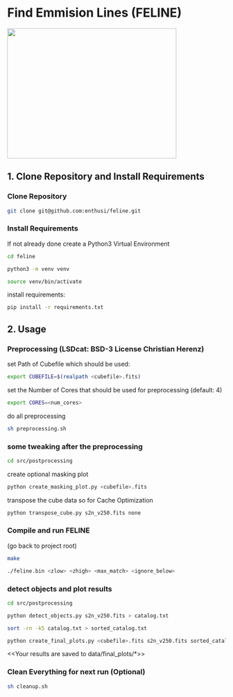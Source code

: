 # Find Emmision Lines (FELINE) #
<img src="https://github.com/enthusi/feline/assets/115990442/3f7e12a4-6ca2-4a22-a5f0-b358296e80b2" width="390" height="300" />

## 1. Clone Repository and Install Requirements ##
### Clone Repository ###
```bash
git clone git@github.com:enthusi/feline.git
```
### Install Requirements ###
If not already done create a Python3 Virtual Environment
```bash
cd feline
```
```bash
python3 -m venv venv
```
```bash
source venv/bin/activate
```
install requirements:
```bash
pip install -r requirements.txt
```
## 2. Usage ##
### Preprocessing (LSDcat: BSD-3 License Christian Herenz) ###
set Path of Cubefile which should be used:
```bash
export CUBEFILE=$(realpath <cubefile>.fits)
```
set the Number of Cores that should be used for preprocessing (default: 4)
```bash
export CORES=<num_cores>
```
do all preprocessing
```bash
sh preprocessing.sh
```
### some tweaking after the preprocessing ###
```bash
cd src/postprocessing
```
create optional masking plot 
```bash
python create_masking_plot.py <cubefile>.fits
```
transpose the cube data so for Cache Optimization
```bash
python transpose_cube.py s2n_v250.fits none
```

### Compile and run FELINE ###
(go back to project root)
```bash
make
```
```bash
./feline.bin <zlow> <zhigh> <max_match> <ignore_below>
```
### detect objects and plot results ###
```bash
cd src/postprocessing
```
```bash
python detect_objects.py s2n_v250.fits > catalog.txt
```
```bash
sort -rn -k5 catalog.txt > sorted_catalog.txt
```
```bash
python create_final_plots.py <cubefile>.fits s2n_v250.fits sorted_catalog.txt med_filt.fits J0014m0028
```
<<Your results are saved to data/final_plots/*>>
### Clean Everything for next run (Optional) ###
```bash
sh cleanup.sh
```





